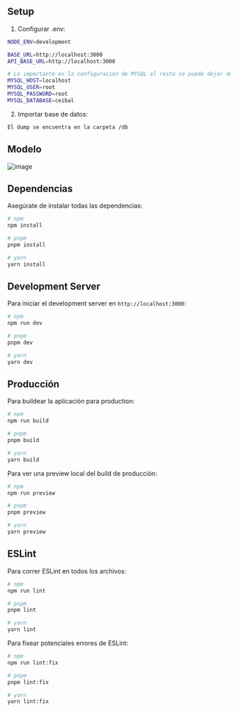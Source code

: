 ## Setup

1. Configurar .env:

```bash
NODE_ENV=development

BASE_URL=http://localhost:3000
API_BASE_URL=http://localhost:3000

# Lo importante es la configuración de MYSQL el resto se puede dejar default
MYSQL_HOST=localhost
MYSQL_USER=root
MYSQL_PASSWORD=root
MYSQL_DATABASE=ceibal
```

2. Importar base de datos:

```bash
El dump se encuentra en la carpeta /db
```

## Modelo
![image](https://github.com/isaac-ramirez/ceibal-test/assets/48778675/4f94f035-c2df-4cc7-8157-74b58600bafb)


## Dependencias

Asegúrate de instalar todas las dependencias:

```bash
# npm
npm install

# pnpm
pnpm install

# yarn
yarn install
```

## Development Server

Para iniciar el development server en `http://localhost:3000`:

```bash
# npm
npm run dev

# pnpm
pnpm dev

# yarn
yarn dev
```

## Producción

Para buildear la aplicación para production:

```bash
# npm
npm run build

# pnpm
pnpm build

# yarn
yarn build
```

Para ver una preview local del build de producción:

```bash
# npm
npm run preview

# pnpm
pnpm preview

# yarn
yarn preview
```

## ESLint

Para correr ESLint en todos los archivos:

```bash
# npm
npm run lint

# pnpm
pnpm lint

# yarn
yarn lint
```

Para fixear potenciales errores de ESLint:

```bash
# npm
npm run lint:fix

# pnpm
pnpm lint:fix

# yarn
yarn lint:fix
```

